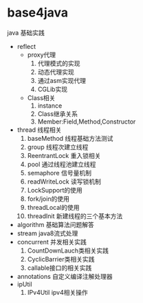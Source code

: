 # base4java
java 基础实践
- reflect
    - proxy代理
       1. 代理模式的实现
       2. 动态代理实现
       3. 通过asm实现代理
       4. CGLib实现
    - Class相关
       1. instance
       2. Class继承关系
       3. Member:Field,Method,Constructor
- thread 线程相关
  1. baseMethod 线程基础方法测试
  2. group 线程次建立线程
  3. ReentrantLock 重入锁相关
  4. pool 通过线程池建立线程
  5. semaphore 信号量机制
  6. readWriteLock 读写锁机制
  7. LockSupport的使用
  8. fork/join的使用
  9. threadLocal的使用
  10. threadInit 新建线程的三个基本方法
- algorithm 基础算法问题解答
- stream java8流式处理
- concurrent 并发相关实践
  1. CountDownLauch类相关实践
  2. CyclicBarrier类相关实践
  3. callable接口的相关实践
- annotations 自定义编译注解处理器
- ipUtil 
  1. IPv4Util ipv4相关操作
